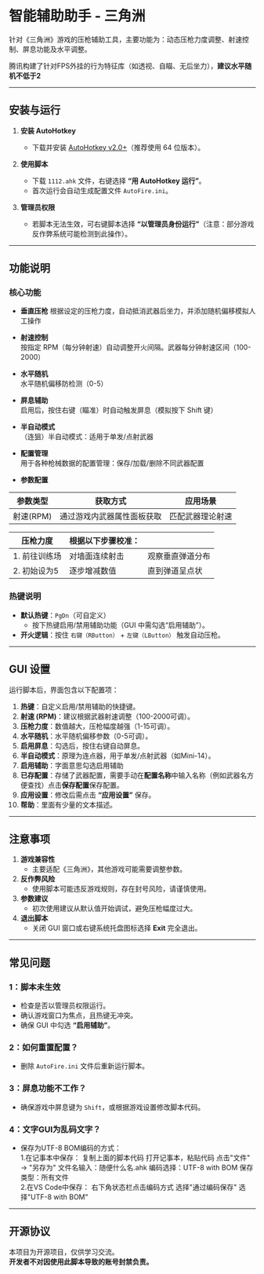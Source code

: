 # 智能辅助助手 - 三角洲
针对《三角洲》游戏的压枪辅助工具，主要功能为：动态压枪力度调整、射速控制、屏息功能及水平调整。

腾讯构建了针对FPS外挂的行为特征库（如透视、自瞄、无后坐力），**建议水平随机不低于2**

---

## 安装与运行
1. **安装 AutoHotkey**  
   - 下载并安装 [AutoHotkey v2.0+](https://www.autohotkey.com/)（推荐使用 64 位版本）。

2. **使用脚本**  
   - 下载 `1112.ahk` 文件，右键选择 **“用 AutoHotkey 运行”**。
   - 首次运行会自动生成配置文件 `AutoFire.ini`。

3. **管理员权限**  
   - 若脚本无法生效，可右键脚本选择 **“以管理员身份运行”**（注意：部分游戏反作弊系统可能检测到此操作）。

---

## 功能说明

### 核心功能
- **垂直压枪**
  根据设定的压枪力度，自动抵消武器后坐力，并添加随机偏移模拟人工操作
- **射速控制**  
  按指定 RPM（每分钟射速）自动调整开火间隔。武器每分钟射速区间（100-2000）
- **水平随机**  
  水平随机偏移防检测（0-5）
- **屏息辅助**  
  启用后，按住右键（瞄准）时自动触发屏息（模拟按下 Shift 键）
- **半自动模式**  
  （连狙）半自动模式：适用于单发/点射武器
- **配置管理**  
    用于各种枪械数据的配置管理：保存/加载/删除不同武器配置
  
- **参数配置**
  
| 参数类型       | 获取方式                 | 应用场景         |
|----------------|--------------------------|------------------|
| 射速(RPM)      | 通过游戏内武器属性面板获取 | 匹配武器理论射速 |

| 压枪力度       | 根据以下步骤校准：        |                  |
|----------------|--------------------------|------------------|
| 1. 前往训练场 | 对墙面连续射击            | 观察垂直弹道分布 |
| 2. 初始设为5   | 逐步增减数值              | 直到弹道呈点状   |


### 热键说明
- **默认热键**：`PgDn`（可自定义）  
  - 按下热键启用/禁用辅助功能（GUI 中需勾选“启用辅助”）。
- **开火逻辑**：按住 `右键（RButton）` + `左键（LButton）` 触发自动压枪。

---

##  GUI 设置
运行脚本后，界面包含以下配置项：
1. **热键**：自定义启用/禁用辅助的快捷键。
2. **射速 (RPM)**：建议根据武器射速调整（100-2000可调）。
3. **压枪力度**：数值越大，压枪幅度越强（1-15可调）。
4. **水平随机**：水平随机偏移参数（0-5可调）。
5. **启用屏息**：勾选后，按住右键自动屏息。
6. **半自动模式**：原理为连点器，用于单发/点射武器（如Mini-14）。
7. **启用辅助**：字面意思勾选启用辅助
8. **已存配置**：存储了武器配置，需要手动在**配置名称**中输入名称（例如武器名方便查找）点击**保存配置**保存配置。
9. **应用设置**：修改后需点击 **“应用设置”** 保存。
10. **帮助**：里面有少量的文本描述。

---

## 注意事项
1. **游戏兼容性**  
   - 主要适配《三角洲》，其他游戏可能需要调整参数。
2. **反作弊风险**  
   - 使用脚本可能违反游戏规则，存在封号风险，请谨慎使用。
3. **参数建议**  
   - 初次使用建议从默认值开始调试，避免压枪幅度过大。
4. **退出脚本**  
   - 关闭 GUI 窗口或右键系统托盘图标选择 **Exit** 完全退出。

---

##  常见问题
### 1：脚本未生效
- 检查是否以管理员权限运行。
- 确认游戏窗口为焦点，且热键无冲突。
- 确保 GUI 中勾选 **“启用辅助”**。

### 2：如何重置配置？
- 删除 `AutoFire.ini` 文件后重新运行脚本。

### 3：屏息功能不工作？
- 确保游戏中屏息键为 `Shift`，或根据游戏设置修改脚本代码。

### 4：文字GUI为乱码文字？
- 保存为UTF-8 BOM编码的方式：  
1.在记事本中保存：
复制上面的脚本代码
打开记事本，粘贴代码
点击"文件" → "另存为"
文件名输入：随便什么名.ahk
编码选择：UTF-8 with BOM
保存类型：所有文件  
2.在VS Code中保存：
右下角状态栏点击编码方式
选择"通过编码保存"
选择"UTF-8 with BOM"

---

## 开源协议
本项目为开源项目，仅供学习交流。  
**开发者不对因使用此脚本导致的账号封禁负责。**
